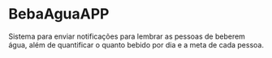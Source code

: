 # BebaAguaAPP
Sistema para enviar notificações para lembrar as pessoas de beberem água, além de quantificar o quanto bebido por dia e a meta de cada pessoa.
